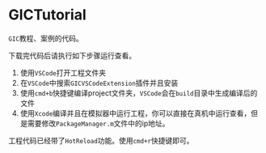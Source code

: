 # GICTutorial

`GIC`教程、案例的代码。

下载完代码后请执行如下步骤运行查看。

1. 使用`VSCode`打开工程文件夹
2. 在`VSCode`中搜索`GICVSCodeExtension`插件并且安装
3. 使用`cmd+b`快捷键编译project文件夹，`VSCode`会在`build`目录中生成编译后的文件
4. 使用`Xcode`编译并且在模拟器中运行工程，你可以直接在真机中运行查看，但是需要修改`PackageManager.m`文件中的ip地址。



工程代码已经带了`HotReload`功能。使用`cmd+r`快捷键即可。

